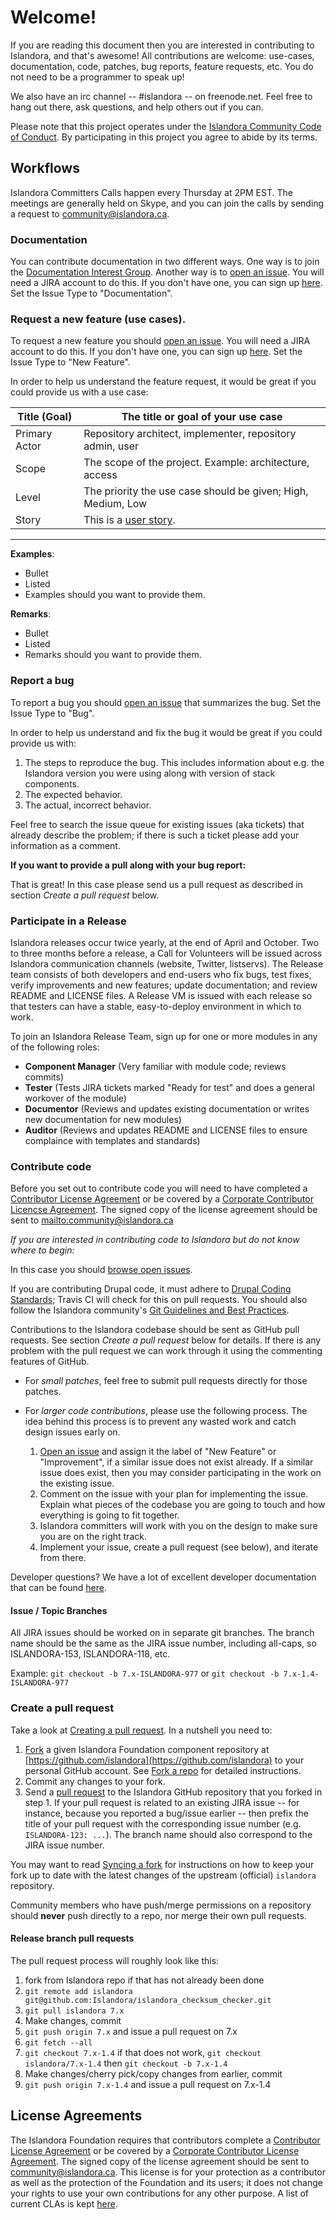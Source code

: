 # Welcome!

If you are reading this document then you are interested in contributing to Islandora, and that's awesome! All contributions are welcome: use-cases, documentation, code, patches, bug reports, feature requests, etc. You do not need to be a programmer to speak up!

We also have an irc channel -- #islandora -- on freenode.net. Feel free to hang out there, ask questions, and help others out if you can.

Please note that this project operates under the [Islandora Community Code of Conduct](http://islandora.ca/codeofconduct). By participating in this project you agree to abide by its terms.

## Workflows

Islandora Committers Calls happen every Thursday at 2PM EST. The meetings are generally held on Skype, and you can join the calls by sending a request to community@islandora.ca.

### Documentation

You can contribute documentation in two different ways. One way is to join the [Documentation Interest Group](https://github.com/islandora-interest-groups/Islandora-Documentation-Interest-Group). Another way is to [open an issue](https://jira.duraspace.org/secure/CreateIssue!default.jspa). You will need a JIRA account to do this. If you don't have one, you can sign up [here](https://jira.duraspace.org/secure/Signup!default.jspa). Set the Issue Type to "Documentation".

### Request a new feature (use cases).

To request a new feature you should [open an issue](https://jira.duraspace.org/secure/CreateIssue!default.jspa). You will need a JIRA account to do this. If you don't have one, you can sign up [here](https://jira.duraspace.org/secure/Signup!default.jspa). Set the Issue Type to "New Feature".

In order to help us understand the feature request, it would be great if you could provide us with a use case:

| Title (Goal)  | The title or goal of your use case                            |
--------------- |------------------------------------                           |
| Primary Actor | Repository architect, implementer, repository admin, user     |
| Scope         | The scope of the project. Example: architecture, access       |
| Level         | The priority the use case should be given; High, Medium, Low  |
| Story         | This is a [user story](http://en.wikipedia.org/wiki/User_story).


***

**Examples**:
* Bullet
* Listed
* Examples should you want to provide them.

**Remarks**:
* Bullet
* Listed
* Remarks should you want to provide them.

### Report a bug

To report a bug you should [open an issue](https://jira.duraspace.org/secure/CreateIssue!default.jspa) that summarizes the bug. Set the Issue Type to "Bug".

In order to help us understand and fix the bug it would be great if you could provide us with:

1. The steps to reproduce the bug. This includes information about e.g. the Islandora version you were using along with version of stack components.
2. The expected behavior.
3. The actual, incorrect behavior.

Feel free to search the issue queue for existing issues (aka tickets) that already describe the problem; if there is such a ticket please add your information as a comment.

**If you want to provide a pull along with your bug report:**

That is great! In this case please send us a pull request as described in section _Create a pull request_ below.

### Participate in a Release

Islandora releases occur twice yearly, at the end of April and October. Two to three months before a release, a Call for Volunteers will be issued across Islandora communication channels (website, Twitter, listservs). The Release team consists of both developers and end-users who fix bugs, test fixes, verify improvements and new features; update documentation; and review README and LICENSE files. A Release VM is issued with each release so that testers can have a stable, easy-to-deploy environment in which to work.

To join an Islandora Release Team, sign up for one or more modules in any of the following roles:

* **Component Manager** (Very familiar with module code; reviews commits)
* **Tester** (Tests JIRA tickets marked "Ready for test" and does a general workover of the module)
* **Documentor** (Reviews and updates existing documentation or writes new documentation for new modules)
* **Auditor** (Reviews and updates README and LICENSE files to ensure complaince with templates and standards)

### Contribute code

Before you set out to contribute code you will need to have completed a [Contributor License Agreement](http://islandora.ca/sites/default/files/islandora_cla.pdf) or be covered by a [Corporate Contributor Licencse Agreement](http://islandora.ca/sites/default/files/islandora_ccla.pdf). The signed copy of the license agreement should be sent to <mailto:community@islandora.ca>

_If you are interested in contributing code to Islandora but do not know where to begin:_

In this case you should [browse open issues](https://jira.duraspace.org/issues/?jql=project%20%3D%20ISLANDORA%20AND%20resolution%20%3D%20Unresolved%20ORDER%20BY%20priority%20DESC).

If you are contributing Drupal code, it must adhere to [Drupal Coding Standards](https://www.drupal.org/coding-standards); Travis CI will check for this on pull requests. You should also follow the Islandora community's [Git Guidelines and Best Practices](https://github.com/Islandora/islandora/wiki/Git-Guidelines-and-Best-Practices). 

Contributions to the Islandora codebase should be sent as GitHub pull requests. See section _Create a pull request_ below for details. If there is any problem with the pull request we can work through it using the commenting features of GitHub.

* For _small patches_, feel free to submit pull requests directly for those patches.
* For _larger code contributions_, please use the following process. The idea behind this process is to prevent any wasted work and catch design issues early on.

    1. [Open an issue](https://jira.duraspace.org/secure/CreateIssue!default.jspa) and assign it the label of "New Feature" or "Improvement", if a similar issue does not exist already. If a similar issue does exist, then you may consider participating in the work on the existing issue.
    2. Comment on the issue with your plan for implementing the issue. Explain what pieces of the codebase you are going to touch and how everything is going to fit together.
    3. Islandora committers will work with you on the design to make sure you are on the right track.
    4. Implement your issue, create a pull request (see below), and iterate from there.

Developer questions? We have a lot of excellent developer documentation that can be found [here](https://github.com/islandora/islandora/wiki#documentation-for-developers).

#### Issue / Topic Branches

All JIRA issues should be worked on in separate git branches. The branch name should be the same as the JIRA issue number, including all-caps, so ISLANDORA-153, ISLANDORA-118, etc.

Example: `git checkout -b 7.x-ISLANDORA-977` or `git checkout -b 7.x-1.4-ISLANDORA-977`


### Create a pull request

Take a look at [Creating a pull request](https://help.github.com/articles/creating-a-pull-request). In a nutshell you
need to:

1. [Fork](https://help.github.com/articles/fork-a-repo) a given Islandora Foundation component repository at [https://github.com/islandora](https://github.com/islandora) to your personal GitHub account. See [Fork a repo](https://help.github.com/articles/fork-a-repo) for detailed instructions.
2. Commit any changes to your fork.
3. Send a [pull request](https://help.github.com/articles/creating-a-pull-request) to the Islandora GitHub repository that you forked in step 1. If your pull request is related to an existing JIRA issue -- for instance, because you reported a bug/issue earlier -- then prefix the title of your pull request with the corresponding issue number (e.g. `ISLANDORA-123: ...`). The branch name should also correspond to the JIRA issue number.

You may want to read [Syncing a fork](https://help.github.com/articles/syncing-a-fork) for instructions on how to keep your fork up to date with the latest changes of the upstream (official) `islandora` repository.

Community members who have push/merge permissions on a repository should **never** push directly to a repo, nor merge their own pull requests. 

#### Release branch pull requests

The pull request process will roughly look like this:

1. fork from Islandora repo if that has not already been done
2. `git remote add islandora git@github.com:Islandora/islandora_checksum_checker.git`
3. `git pull islandora 7.x`
4. Make changes, commit
5. `git push origin 7.x` and issue a pull request on 7.x
6. `git fetch --all`
7. `git checkout 7.x-1.4` if that does not work, `git checkout islandora/7.x-1.4` then `git checkout -b 7.x-1.4`
8. Make changes/cherry pick/copy changes from earlier, commit
9. `git push origin 7.x-1.4` and issue a pull request on 7.x-1.4

## License Agreements

The Islandora Foundation requires that contributors complete a [Contributor License Agreement](http://islandora.ca/sites/default/files/islandora_cla.pdf) or be covered by a [Corporate Contributor License Agreement](http://islandora.ca/sites/default/files/islandora_ccla.pdf). The signed copy of the license agreement should be sent to <a href="mailto:community@islandora.ca?Subject=Contributor%20License%20Agreement" target="_top">community@islandora.ca</a>. This license is for your protection as a contributor as well as the protection of the Foundation and its users; it does not change your rights to use your own contributions for any other purpose. A list of current CLAs is kept [here](https://github.com/Islandora/islandora/wiki/Contributor-License-Agreements).
